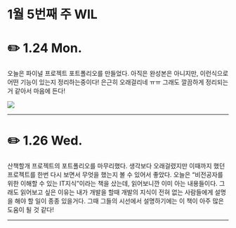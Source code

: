 # 1월 5번째 주 WIL

# ✏️ 1.24 **Mon.**

오늘은 파이널 프로젝트 포트폴리오를 만들었다. 아직은 완성본은 아니지만, 이런식으로 어떤 기능이 있는지 정리하는중이다! 은근히 오래걸리네 ㅠㅠ 그래도 깔끔하게 정리되는거 같아서 마음에 든다!

<img src="./Images/1.24.1.png"/>

---

# ✏️ 1.26 Wed.

산책할개 프로젝트의 포트폴리오를 마무리했다. 생각보다 오래걸렸지만 이때까지 했던 프로젝트를 한번 다시 보면서 무엇을 했는지 볼 수 있어서 좋았다. 오늘은 “비전공자를 위한 이해할 수 있는 IT지식”이라는 책을 샀는데, 읽어보니깐 이미 아는 내용들이다. 그래도 읽어보고 싶은 이유는 내가 개발을 할때 개발의 지식이 전혀 없는 사람들에게 설명을 해야 할 일이 종종 있을거다. 그때 그들의 시선에서 설명하기에는 이 책이 아주 많은 도움이 될 것 같다!

---
